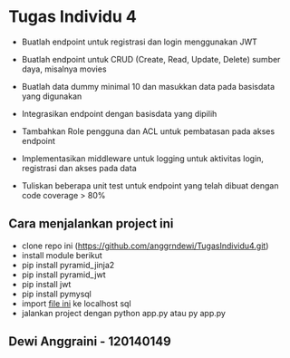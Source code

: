 # Tugas Individu 4

- Buatlah endpoint untuk registrasi dan login menggunakan JWT

- Buatlah endpoint untuk CRUD (Create, Read, Update, Delete) sumber daya, misalnya movies

- Buatlah data dummy minimal 10 dan masukkan data pada basisdata yang digunakan

- Integrasikan endpoint dengan basisdata yang dipilih

- Tambahkan Role pengguna dan ACL untuk pembatasan pada akses endpoint

- Implementasikan middleware untuk logging untuk aktivitas login, registrasi dan akses pada data

- Tuliskan beberapa unit test untuk endpoint yang telah dibuat dengan code coverage > 80%

## Cara menjalankan project ini

- clone repo ini (https://github.com/anggrndewi/TugasIndividu4.git)
- install module berikut
- pip install pyramid_jinja2
- pip install pyramid_jwt
- pip install jwt
- pip install pymysql
- import [file ini](https://github.com/anggrndewi/TugasIndividu4/blob/main/pyramid-tugasmovie.sql) ke localhost sql
- jalankan project dengan python app.py atau py app.py

## Dewi Anggraini - 120140149
